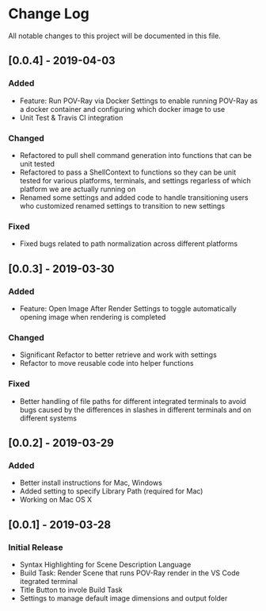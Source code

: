 
# Change Log
All notable changes to this project will be documented in this file.

## [0.0.4] - 2019-04-03

### Added
- Feature: Run POV-Ray via Docker
  Settings to enable running POV-Ray as a docker container and configuring which docker image to use
- Unit Test & Travis CI integration
### Changed
- Refactored to pull shell command generation into functions that can be unit tested
- Refactored to pass a ShellContext to functions so they can be unit tested for various
  platforms, terminals, and settings regarless of which platform we are actually running on
- Renamed some settings and added code to handle transitioning users who customized renamed
  settings to transition to new settings
### Fixed
- Fixed bugs related to path normalization across different platforms
  
## [0.0.3] - 2019-03-30
 
### Added
- Feature: Open Image After Render
  Settings to toggle automatically opening image when rendering is completed
### Changed
- Significant Refactor to better retrieve and work with settings
- Refactor to move reusable code into helper functions
### Fixed
- Better handling of file paths for different integrated terminals to avoid bugs caused by the differences in slashes in different terminals and on different systems

## [0.0.2] - 2019-03-29
  
### Added
- Better install instructions for Mac, Windows
- Added setting to specify Library Path (required for Mac)
- Working on Mac OS X
  
## [0.0.1] - 2019-03-28
 
### Initial Release

- Syntax Highlighting for Scene Description Language
- Build Task: Render Scene that runs POV-Ray render in the VS Code itegrated terminal
- Title Button to invole Build Task
- Settings to manage default image dimensions and output folder
